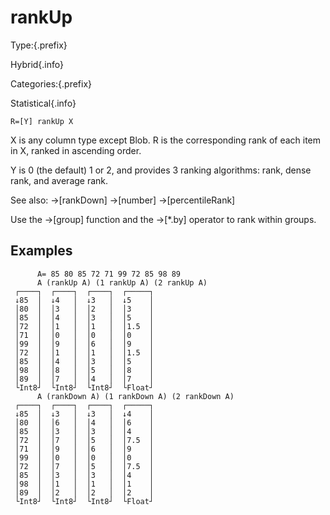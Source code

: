 # rankUp

Type:{.prefix}

Hybrid{.info}

Categories:{.prefix}

Statistical{.info}

~~~
R=[Y] rankUp X
~~~
X is any column type except Blob.
R is the corresponding rank of each item in X, ranked in ascending order.

Y is 0 (the default) 1 or 2, and provides 3 ranking algorithms: rank, dense rank, and average rank.

See also: →[rankDown] →[number] →[percentileRank]

Use the →[group] function and the →[*.by] operator to rank within groups.

## Examples

~~~
      A= 85 80 85 72 71 99 72 85 98 89
      A (rankUp A) (1 rankUp A) (2 rankUp A)
 ┌────┐  ┌────┐  ┌────┐  ┌─────┐
 ↓85  │  ↓4   │  ↓3   │  ↓5    │
 │80  │  │3   │  │2   │  │3    │
 │85  │  │4   │  │3   │  │5    │
 │72  │  │1   │  │1   │  │1.5  │
 │71  │  │0   │  │0   │  │0    │
 │99  │  │9   │  │6   │  │9    │
 │72  │  │1   │  │1   │  │1.5  │
 │85  │  │4   │  │3   │  │5    │
 │98  │  │8   │  │5   │  │8    │
 │89  │  │7   │  │4   │  │7    │
 └Int8┘  └Int8┘  └Int8┘  └Float┘
      A (rankDown A) (1 rankDown A) (2 rankDown A)
 ┌────┐  ┌────┐  ┌────┐  ┌─────┐
 ↓85  │  ↓3   │  ↓3   │  ↓4    │
 │80  │  │6   │  │4   │  │6    │
 │85  │  │3   │  │3   │  │4    │
 │72  │  │7   │  │5   │  │7.5  │
 │71  │  │9   │  │6   │  │9    │
 │99  │  │0   │  │0   │  │0    │
 │72  │  │7   │  │5   │  │7.5  │
 │85  │  │3   │  │3   │  │4    │
 │98  │  │1   │  │1   │  │1    │
 │89  │  │2   │  │2   │  │2    │
 └Int8┘  └Int8┘  └Int8┘  └Float┘

~~~

